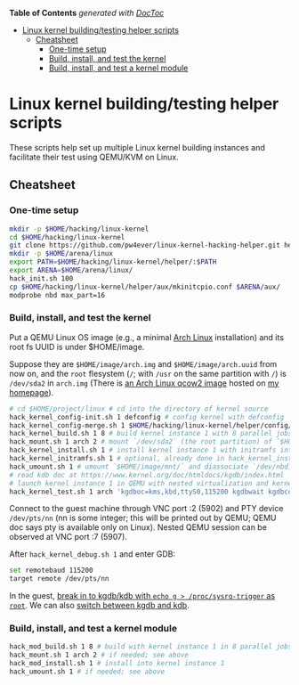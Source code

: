 <!-- START doctoc generated TOC please keep comment here to allow auto update -->
<!-- DON'T EDIT THIS SECTION, INSTEAD RE-RUN doctoc TO UPDATE -->
**Table of Contents**  *generated with [DocToc](http://doctoc.herokuapp.com/)*

- [Linux kernel building/testing helper scripts](#linux-kernel-buildingtesting-helper-scripts)
	- [Cheatsheet](#cheatsheet)
		- [One-time setup](#one-time-setup)
		- [Build, install, and test the kernel](#build-install-and-test-the-kernel)
		- [Build, install, and test a kernel module](#build-install-and-test-a-kernel-module)

<!-- END doctoc generated TOC please keep comment here to allow auto update -->

# Linux kernel building/testing helper scripts

These scripts help set up multiple Linux kernel building instances and facilitate their test using QEMU/KVM on Linux.

## Cheatsheet

### One-time setup

```bash
mkdir -p $HOME/hacking/linux-kernel
cd $HOME/hacking/linux-kernel
git clone https://github.com/pw4ever/linux-kernel-hacking-helper.git helper
mkdir -p $HOME/arena/linux
export PATH=$HOME/hacking/linux-kernel/helper/:$PATH
export ARENA=$HOME/arena/linux/
hack_init.sh 100
cp $HOME/hacking/linux-kernel/helper/aux/mkinitcpio.conf $ARENA/aux/
modprobe nbd max_part=16
```

### Build, install, and test the kernel

Put a QEMU Linux OS image (e.g., a minimal [Arch Linux](https://www.archlinux.org/) installation) and its root fs UUID is under $HOME/image.

Suppose they are `$HOME/image/arch.img` and `$HOME/image/arch.uuid` from now on, and the `root` flesystem (`/`; with `/usr` on the same partition with `/`) is `/dev/sda2` in `arch.img` (There is [an Arch Linux qcow2 image](http://cs.iupui.edu/~pengw/download/arch-clean.tar) hosted on [my homepage](http://cs.iupui.edu/~pengw)).

```bash
# cd $HOME/project/linux # cd into the directory of kernel source
hack_kernel_config-init.sh 1 defconfig # config kernel with defconfig
hack_kernel_config-merge.sh 1 $HOME/hacking/linux-kernel/helper/config/kgdb # merge kgdb support in config
hack_kernel_build.sh 1 8 # build kernel instance 1 with 8 parallel jobs
hack_mount.sh 1 arch 2 # mount `/dev/sda2` (the root partition) of `$HOME/image/arch.img` with host's `/dev/ndb1` onto `$HOME/image/mnt/`
hack_kernel_install.sh 1 # install kernel instance 1 with initramfs into `$HOME/image/mnt/` (which has the mounted `$HOME/image/arch.img`)
hack_kernel_initramfs.sh 1 # optional, already done in hack_kernel_install.sh, need $ARENA
hack_umount.sh 1 # umount `$HOME/image/mnt/` and diassociate `/dev/nbd1`
# read kdb doc at https://www.kernel.org/doc/htmldocs/kgdb/index.html
# launch kernel instance 1 in QEMU with nested virtualization and kernel debugging support
hack_kernel_test.sh 1 arch 'kgdboc=kms,kbd,ttyS0,115200 kgdbwait kgdbcon' -enable-kvm -m 1024M -vnc :2 -cpu qemu64,+vmx -net nic -net user,hostfwd=tcp::5907-:5907 -serial pty
```

Connect to the guest machine through VNC port :2 (5902) and PTY device `/dev/pts/nn` (nn is some integer; this will be printed out by QEMU; QEMU doc says pty is available only on Linux). Nested QEMU session can be observed at VNC port :7 (5907).

After `hack_kernel_debug.sh 1` and enter GDB:

```bash
set remotebaud 115200
target remote /dev/pts/nn
```

In the guest, [break in to kgdb/kdb with `echo g > /proc/sysrq-trigger` as `root`](https://www.kernel.org/doc/htmldocs/kgdb/EnableKGDB.html). We can also [switch between kgdb and kdb](https://www.kernel.org/doc/htmldocs/kgdb/switchKdbKgdb.html).

### Build, install, and test a kernel module

```bash
hack_mod_build.sh 1 8 # build with kernel instance 1 in 8 parallel jobs
hack_mount.sh 1 arch 2 # if needed; see above
hack_mod_install.sh 1 # install into kernel instance 1 
hack_umount.sh 1 # if needed; see above
```
